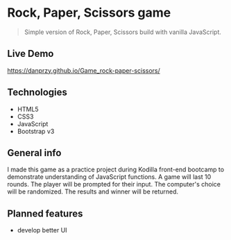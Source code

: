 # Rock, Paper, Scissors game
> Simple version of Rock, Paper, Scissors build with vanilla JavaScript.

## Live Demo
https://danprzy.github.io/Game_rock-paper-scissors/

## Technologies
* HTML5
* CSS3
* JavaScript
* Bootstrap v3

## General info
I made this game as a practice project during Kodilla front-end bootcamp to demonstrate understanding of JavaScript functions.
A game will last 10 rounds.
The player will be prompted for their input.
The computer's choice will be randomized.
The results and winner will be returned.

## Planned features
* develop better UI

